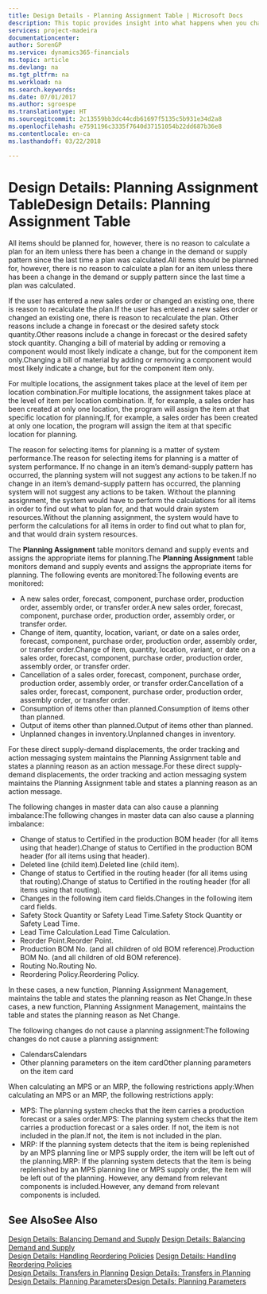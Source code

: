 ```yaml
---
title: Design Details - Planning Assignment Table | Microsoft Docs
description: This topic provides insight into what happens when you change how you plan for an item.
services: project-madeira
documentationcenter: 
author: SorenGP
ms.service: dynamics365-financials
ms.topic: article
ms.devlang: na
ms.tgt_pltfrm: na
ms.workload: na
ms.search.keywords: 
ms.date: 07/01/2017
ms.author: sgroespe
ms.translationtype: HT
ms.sourcegitcommit: 2c13559bb3dc44cdb61697f5135c5b931e34d2a8
ms.openlocfilehash: e7591196c3335f7640d37151054b22dd687b36e8
ms.contentlocale: en-ca
ms.lasthandoff: 03/22/2018

---
```

# <a name="design-details-planning-assignment-table"></a><span data-ttu-id="22ed8-103">Design Details: Planning Assignment Table</span><span class="sxs-lookup"><span data-stu-id="22ed8-103">Design Details: Planning Assignment Table</span></span>
<span data-ttu-id="22ed8-104">All items should be planned for, however, there is no reason to calculate a plan for an item unless there has been a change in the demand or supply pattern since the last time a plan was calculated.</span><span class="sxs-lookup"><span data-stu-id="22ed8-104">All items should be planned for, however, there is no reason to calculate a plan for an item unless there has been a change in the demand or supply pattern since the last time a plan was calculated.</span></span>  
  
<span data-ttu-id="22ed8-105">If the user has entered a new sales order or changed an existing one, there is reason to recalculate the plan.</span><span class="sxs-lookup"><span data-stu-id="22ed8-105">If the user has entered a new sales order or changed an existing one, there is reason to recalculate the plan.</span></span> <span data-ttu-id="22ed8-106">Other reasons include a change in forecast or the desired safety stock quantity.</span><span class="sxs-lookup"><span data-stu-id="22ed8-106">Other reasons include a change in forecast or the desired safety stock quantity.</span></span> <span data-ttu-id="22ed8-107">Changing a bill of material by adding or removing a component would most likely indicate a change, but for the component item only.</span><span class="sxs-lookup"><span data-stu-id="22ed8-107">Changing a bill of material by adding or removing a component would most likely indicate a change, but for the component item only.</span></span>  
  
<span data-ttu-id="22ed8-108">For multiple locations, the assignment takes place at the level of item per location combination.</span><span class="sxs-lookup"><span data-stu-id="22ed8-108">For multiple locations, the assignment takes place at the level of item per location combination.</span></span> <span data-ttu-id="22ed8-109">If, for example, a sales order has been created at only one location, the program will assign the item at that specific location for planning.</span><span class="sxs-lookup"><span data-stu-id="22ed8-109">If, for example, a sales order has been created at only one location, the program will assign the item at that specific location for planning.</span></span>  
  
<span data-ttu-id="22ed8-110">The reason for selecting items for planning is a matter of system performance.</span><span class="sxs-lookup"><span data-stu-id="22ed8-110">The reason for selecting items for planning is a matter of system performance.</span></span> <span data-ttu-id="22ed8-111">If no change in an item’s demand-supply pattern has occurred, the planning system will not suggest any actions to be taken.</span><span class="sxs-lookup"><span data-stu-id="22ed8-111">If no change in an item’s demand-supply pattern has occurred, the planning system will not suggest any actions to be taken.</span></span> <span data-ttu-id="22ed8-112">Without the planning assignment, the system would have to perform the calculations for all items in order to find out what to plan for, and that would drain system resources.</span><span class="sxs-lookup"><span data-stu-id="22ed8-112">Without the planning assignment, the system would have to perform the calculations for all items in order to find out what to plan for, and that would drain system resources.</span></span>  
  
<span data-ttu-id="22ed8-113">The **Planning Assignment** table monitors demand and supply events and assigns the appropriate items for planning.</span><span class="sxs-lookup"><span data-stu-id="22ed8-113">The **Planning Assignment** table monitors demand and supply events and assigns the appropriate items for planning.</span></span> <span data-ttu-id="22ed8-114">The following events are monitored:</span><span class="sxs-lookup"><span data-stu-id="22ed8-114">The following events are monitored:</span></span>  
  
* <span data-ttu-id="22ed8-115">A new sales order, forecast, component, purchase order, production order, assembly order, or transfer order.</span><span class="sxs-lookup"><span data-stu-id="22ed8-115">A new sales order, forecast, component, purchase order, production order, assembly order, or transfer order.</span></span>  
* <span data-ttu-id="22ed8-116">Change of item, quantity, location, variant, or date on a sales order, forecast, component, purchase order, production order, assembly order, or transfer order.</span><span class="sxs-lookup"><span data-stu-id="22ed8-116">Change of item, quantity, location, variant, or date on a sales order, forecast, component, purchase order, production order, assembly order, or transfer order.</span></span>  
* <span data-ttu-id="22ed8-117">Cancellation of a sales order, forecast, component, purchase order, production order, assembly order, or transfer order.</span><span class="sxs-lookup"><span data-stu-id="22ed8-117">Cancellation of a sales order, forecast, component, purchase order, production order, assembly order, or transfer order.</span></span>  
* <span data-ttu-id="22ed8-118">Consumption of items other than planned.</span><span class="sxs-lookup"><span data-stu-id="22ed8-118">Consumption of items other than planned.</span></span>  
* <span data-ttu-id="22ed8-119">Output of items other than planned.</span><span class="sxs-lookup"><span data-stu-id="22ed8-119">Output of items other than planned.</span></span>  
* <span data-ttu-id="22ed8-120">Unplanned changes in inventory.</span><span class="sxs-lookup"><span data-stu-id="22ed8-120">Unplanned changes in inventory.</span></span>  
  
<span data-ttu-id="22ed8-121">For these direct supply-demand displacements, the order tracking and action messaging system maintains the Planning Assignment table and states a planning reason as an action message.</span><span class="sxs-lookup"><span data-stu-id="22ed8-121">For these direct supply-demand displacements, the order tracking and action messaging system maintains the Planning Assignment table and states a planning reason as an action message.</span></span>  
  
<span data-ttu-id="22ed8-122">The following changes in master data can also cause a planning imbalance:</span><span class="sxs-lookup"><span data-stu-id="22ed8-122">The following changes in master data can also cause a planning imbalance:</span></span>  
  
* <span data-ttu-id="22ed8-123">Change of status to Certified in the production BOM header (for all items using that header).</span><span class="sxs-lookup"><span data-stu-id="22ed8-123">Change of status to Certified in the production BOM header (for all items using that header).</span></span>  
* <span data-ttu-id="22ed8-124">Deleted line (child item).</span><span class="sxs-lookup"><span data-stu-id="22ed8-124">Deleted line (child item).</span></span>  
* <span data-ttu-id="22ed8-125">Change of status to Certified in the routing header (for all items using that routing).</span><span class="sxs-lookup"><span data-stu-id="22ed8-125">Change of status to Certified in the routing header (for all items using that routing).</span></span>  
* <span data-ttu-id="22ed8-126">Changes in the following item card fields.</span><span class="sxs-lookup"><span data-stu-id="22ed8-126">Changes in the following item card fields.</span></span>  
* <span data-ttu-id="22ed8-127">Safety Stock Quantity or Safety Lead Time.</span><span class="sxs-lookup"><span data-stu-id="22ed8-127">Safety Stock Quantity or Safety Lead Time.</span></span>  
* <span data-ttu-id="22ed8-128">Lead Time Calculation.</span><span class="sxs-lookup"><span data-stu-id="22ed8-128">Lead Time Calculation.</span></span>  
* <span data-ttu-id="22ed8-129">Reorder Point.</span><span class="sxs-lookup"><span data-stu-id="22ed8-129">Reorder Point.</span></span>  
* <span data-ttu-id="22ed8-130">Production BOM No. (and all children of old BOM reference).</span><span class="sxs-lookup"><span data-stu-id="22ed8-130">Production BOM No. (and all children of old BOM reference).</span></span>  
* <span data-ttu-id="22ed8-131">Routing No.</span><span class="sxs-lookup"><span data-stu-id="22ed8-131">Routing No.</span></span>  
* <span data-ttu-id="22ed8-132">Reordering Policy.</span><span class="sxs-lookup"><span data-stu-id="22ed8-132">Reordering Policy.</span></span>  
  
<span data-ttu-id="22ed8-133">In these cases, a new function, Planning Assignment Management, maintains the table and states the planning reason as Net Change.</span><span class="sxs-lookup"><span data-stu-id="22ed8-133">In these cases, a new function, Planning Assignment Management, maintains the table and states the planning reason as Net Change.</span></span>  
  
<span data-ttu-id="22ed8-134">The following changes do not cause a planning assignment:</span><span class="sxs-lookup"><span data-stu-id="22ed8-134">The following changes do not cause a planning assignment:</span></span>  
  
* <span data-ttu-id="22ed8-135">Calendars</span><span class="sxs-lookup"><span data-stu-id="22ed8-135">Calendars</span></span>  
* <span data-ttu-id="22ed8-136">Other planning parameters on the item card</span><span class="sxs-lookup"><span data-stu-id="22ed8-136">Other planning parameters on the item card</span></span>  
  
<span data-ttu-id="22ed8-137">When calculating an MPS or an MRP, the following restrictions apply:</span><span class="sxs-lookup"><span data-stu-id="22ed8-137">When calculating an MPS or an MRP, the following restrictions apply:</span></span>  
  
* <span data-ttu-id="22ed8-138">MPS: The planning system checks that the item carries a production forecast or a sales order.</span><span class="sxs-lookup"><span data-stu-id="22ed8-138">MPS: The planning system checks that the item carries a production forecast or a sales order.</span></span> <span data-ttu-id="22ed8-139">If not, the item is not included in the plan.</span><span class="sxs-lookup"><span data-stu-id="22ed8-139">If not, the item is not included in the plan.</span></span>  
* <span data-ttu-id="22ed8-140">MRP: If the planning system detects that the item is being replenished by an MPS planning line or MPS supply order, the item will be left out of the planning.</span><span class="sxs-lookup"><span data-stu-id="22ed8-140">MRP: If the planning system detects that the item is being replenished by an MPS planning line or MPS supply order, the item will be left out of the planning.</span></span> <span data-ttu-id="22ed8-141">However, any demand from relevant components is included.</span><span class="sxs-lookup"><span data-stu-id="22ed8-141">However, any demand from relevant components is included.</span></span>  
  
## <a name="see-also"></a><span data-ttu-id="22ed8-142">See Also</span><span class="sxs-lookup"><span data-stu-id="22ed8-142">See Also</span></span>  
<span data-ttu-id="22ed8-143">[Design Details: Balancing Demand and Supply](design-details-balancing-demand-and-supply.md) </span><span class="sxs-lookup"><span data-stu-id="22ed8-143">[Design Details: Balancing Demand and Supply](design-details-balancing-demand-and-supply.md) </span></span>  
<span data-ttu-id="22ed8-144">[Design Details: Handling Reordering Policies](design-details-handling-reordering-policies.md) </span><span class="sxs-lookup"><span data-stu-id="22ed8-144">[Design Details: Handling Reordering Policies](design-details-handling-reordering-policies.md) </span></span>  
<span data-ttu-id="22ed8-145">[Design Details: Transfers in Planning](design-details-transfers-in-planning.md) </span><span class="sxs-lookup"><span data-stu-id="22ed8-145">[Design Details: Transfers in Planning](design-details-transfers-in-planning.md) </span></span>  
[<span data-ttu-id="22ed8-146">Design Details: Planning Parameters</span><span class="sxs-lookup"><span data-stu-id="22ed8-146">Design Details: Planning Parameters</span></span>](design-details-planning-parameters.md)  

